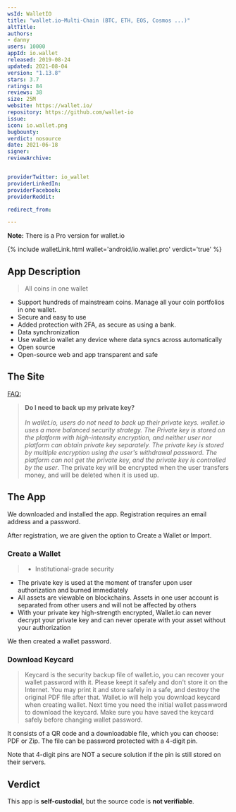 ```yaml
---
wsId: WalletIO
title: "wallet.io—Multi-Chain (BTC, ETH, EOS, Cosmos ...)"
altTitle: 
authors:
- danny
users: 10000
appId: io.wallet
released: 2019-08-24
updated: 2021-08-04
version: "1.13.8"
stars: 3.7
ratings: 84
reviews: 38
size: 25M
website: https://wallet.io/
repository: https://github.com/wallet-io
issue: 
icon: io.wallet.png
bugbounty: 
verdict: nosource
date: 2021-06-18
signer: 
reviewArchive:


providerTwitter: io_wallet
providerLinkedIn: 
providerFacebook: 
providerReddit: 

redirect_from:

---
```



**Note:** There is a Pro version for wallet.io

{% include walletLink.html wallet='android/io.wallet.pro' verdict='true' %}

## App Description

> All coins in one wallet
- Support hundreds of mainstream coins. Manage all your coin portfolios in one wallet.
- Secure and easy to use
- Added protection with 2FA, as secure as using a bank.
- Data synchronization
- Use wallet.io wallet any device where data syncs across automatically
- Open source
- Open-source web and app transparent and safe

## The Site

[FAQ:](https://wallet.io/faq)

> **Do I need to back up my private key?**<br><br>
_In wallet.io, users do not need to back up their private keys. wallet.io uses a more balanced security strategy. The Private key is stored on the platform with high-intensity encryption, and neither user nor platform can obtain private key separately. The private key is stored by multiple encryption using the user's withdrawal password. The platform can not get the private key, and the private key is controlled by the user_. The private key will be encrypted when the user transfers money, and will be deleted when it is used up.

## The App

We downloaded and installed the app. Registration requires an email address and a password. 

After registration, we are given the option to Create a Wallet or Import.

### Create a Wallet

> - Institutional-grade security
- The private key is used at the moment of transfer upon user authorization and burned immediately
- All assets are viewable on blockchains. Assets in one user account is separated from other users and will not be affected by others
- With your private key high-strength encrypted, Wallet.io can never decrypt your private key and can never operate with your asset without your authorization

We then created a wallet password.

### Download Keycard

> Keycard is the security backup file of wallet.io, you can recover your wallet password with it. Please keept it safely and don't store it on the Internet. You may print it and store safely in a safe, and destroy the original PDF file after that. Wallet.io will help you download keycard when creating wallet. Next time you need the initial wallet passwword to download the keycard. Make sure you have saved the keycard safely before changing wallet password.

It consists of a QR code and a downloadable file, which you can choose: PDF or Zip. The file can be password protected with a 4-digit pin.

Note that 4-digit pins are NOT a secure solution if the pin is still stored on their servers.

## Verdict

This app is **self-custodial**, but the source code is **not verifiable**.
